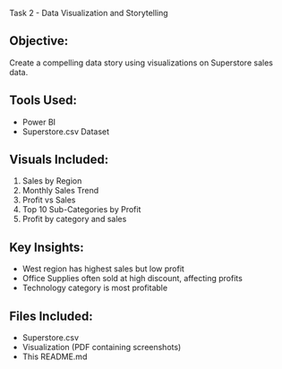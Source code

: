 Task 2 - Data Visualization and Storytelling
## Objective:
Create a compelling data story using visualizations on Superstore sales data.

## Tools Used:
- Power BI 
- Superstore.csv Dataset

## Visuals Included:
1. Sales by Region
2. Monthly Sales Trend
3. Profit vs Sales
4. Top 10 Sub-Categories by Profit
5.  Profit by category and sales

## Key Insights:
- West region has highest sales but low profit
- Office Supplies often sold at high discount, affecting profits
- Technology category is most profitable

## Files Included:
- Superstore.csv
- Visualization (PDF containing screenshots)
- This README.md
